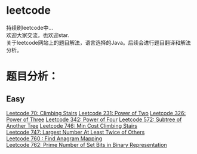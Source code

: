 # leetcode
持续刷leetcode中...  
欢迎大家交流，也欢迎star.  
关于leetcode网站上的题目解法，语言选择的Java。后续会进行题目翻译和解法分析。

# 题目分析：
## Easy
[Leetcode 70: Climbing Stairs](https://zhuanlan.zhihu.com/p/32980698)
[Leetcode 231: Power of Two](https://zhuanlan.zhihu.com/p/33133657)
[Leetcode 326: Power of Three](https://zhuanlan.zhihu.com/p/33133657)
[Leetcode 342: Power of Four](https://zhuanlan.zhihu.com/p/33133657)
[Leetcode 572: Subtree of Another Tree](https://zhuanlan.zhihu.com/p/33116824)
[Leetcode 746: Min Cost Climbing Stairs](https://zhuanlan.zhihu.com/p/32980698)  
[Leetcode 747: Largest Number At Least Twice of Others](https://zhuanlan.zhihu.com/p/32922447)  
[Leetcode 760 : Find Anagram Mapping](https://zhuanlan.zhihu.com/p/32898667)  
[Leetcode 762: Prime Number of Set Bits in Binary Representation](https://zhuanlan.zhihu.com/p/32944489)
